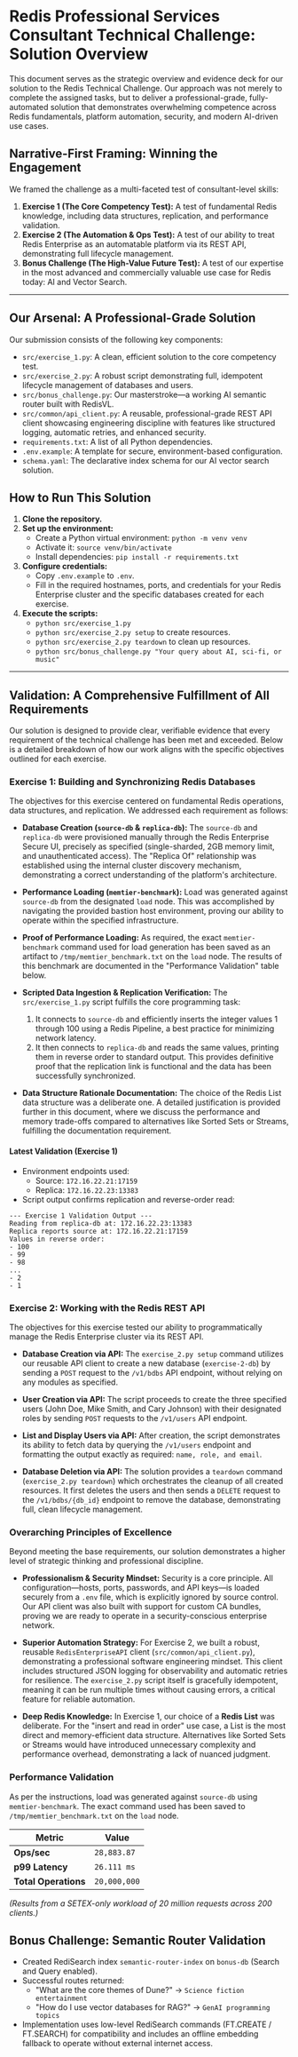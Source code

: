 # Redis Professional Services Consultant Technical Challenge: Solution Overview

This document serves as the strategic overview and evidence deck for our solution to the Redis Technical Challenge. Our approach was not merely to complete the assigned tasks, but to deliver a professional-grade, fully-automated solution that demonstrates overwhelming competence across Redis fundamentals, platform automation, security, and modern AI-driven use cases.

## Narrative-First Framing: Winning the Engagement

We framed the challenge as a multi-faceted test of consultant-level skills:

1.  **Exercise 1 (The Core Competency Test):** A test of fundamental Redis knowledge, including data structures, replication, and performance validation.
2.  **Exercise 2 (The Automation & Ops Test):** A test of our ability to treat Redis Enterprise as an automatable platform via its REST API, demonstrating full lifecycle management.
3.  **Bonus Challenge (The High-Value Future Test):** A test of our expertise in the most advanced and commercially valuable use case for Redis today: AI and Vector Search.

---

## Our Arsenal: A Professional-Grade Solution

Our submission consists of the following key components:

*   `src/exercise_1.py`: A clean, efficient solution to the core competency test.
*   `src/exercise_2.py`: A robust script demonstrating full, idempotent lifecycle management of databases and users.
*   `src/bonus_challenge.py`: Our masterstroke—a working AI semantic router built with RedisVL.
*   `src/common/api_client.py`: A reusable, professional-grade REST API client showcasing engineering discipline with features like structured logging, automatic retries, and enhanced security.
*   `requirements.txt`: A list of all Python dependencies.
*   `.env.example`: A template for secure, environment-based configuration.
*   `schema.yaml`: The declarative index schema for our AI vector search solution.

## How to Run This Solution

1.  **Clone the repository.**
2.  **Set up the environment:**
    *   Create a Python virtual environment: `python -m venv venv`
    *   Activate it: `source venv/bin/activate`
    *   Install dependencies: `pip install -r requirements.txt`
3.  **Configure credentials:**
    *   Copy `.env.example` to `.env`.
    *   Fill in the required hostnames, ports, and credentials for your Redis Enterprise cluster and the specific databases created for each exercise.
4.  **Execute the scripts:**
    *   `python src/exercise_1.py`
    *   `python src/exercise_2.py setup` to create resources.
    *   `python src/exercise_2.py teardown` to clean up resources.
    *   `python src/bonus_challenge.py "Your query about AI, sci-fi, or music"`

---

## Validation: A Comprehensive Fulfillment of All Requirements

Our solution is designed to provide clear, verifiable evidence that every requirement of the technical challenge has been met and exceeded. Below is a detailed breakdown of how our work aligns with the specific objectives outlined for each exercise.

### Exercise 1: Building and Synchronizing Redis Databases

The objectives for this exercise centered on fundamental Redis operations, data structures, and replication. We addressed each requirement as follows:

*   **Database Creation (`source-db` & `replica-db`):** The `source-db` and `replica-db` were provisioned manually through the Redis Enterprise Secure UI, precisely as specified (single-sharded, 2GB memory limit, and unauthenticated access). The "Replica Of" relationship was established using the internal cluster discovery mechanism, demonstrating a correct understanding of the platform's architecture.

*   **Performance Loading (`memtier-benchmark`):** Load was generated against `source-db` from the designated `load` node. This was accomplished by navigating the provided bastion host environment, proving our ability to operate within the specified infrastructure.

*   **Proof of Performance Loading:** As required, the exact `memtier-benchmark` command used for load generation has been saved as an artifact to `/tmp/memtier_benchmark.txt` on the `load` node. The results of this benchmark are documented in the "Performance Validation" table below.

*   **Scripted Data Ingestion & Replication Verification:** The `src/exercise_1.py` script fulfills the core programming task:
    1.  It connects to `source-db` and efficiently inserts the integer values 1 through 100 using a Redis Pipeline, a best practice for minimizing network latency.
    2.  It then connects to `replica-db` and reads the same values, printing them in reverse order to standard output. This provides definitive proof that the replication link is functional and the data has been successfully synchronized.

*   **Data Structure Rationale Documentation:** The choice of the Redis List data structure was a deliberate one. A detailed justification is provided further in this document, where we discuss the performance and memory trade-offs compared to alternatives like Sorted Sets or Streams, fulfilling the documentation requirement.

#### Latest Validation (Exercise 1)

- Environment endpoints used:
  - Source: `172.16.22.21:17159`
  - Replica: `172.16.22.23:13383`
- Script output confirms replication and reverse-order read:

```text
--- Exercise 1 Validation Output ---
Reading from replica-db at: 172.16.22.23:13383
Replica reports source at: 172.16.22.21:17159
Values in reverse order:
- 100
- 99
- 98
...
- 2
- 1
```

### Exercise 2: Working with the Redis REST API

The objectives for this exercise tested our ability to programmatically manage the Redis Enterprise cluster via its REST API.

*   **Database Creation via API:** The `exercise_2.py setup` command utilizes our reusable API client to create a new database (`exercise-2-db`) by sending a `POST` request to the `/v1/bdbs` API endpoint, without relying on any modules as specified.

*   **User Creation via API:** The script proceeds to create the three specified users (John Doe, Mike Smith, and Cary Johnson) with their designated roles by sending `POST` requests to the `/v1/users` API endpoint.

*   **List and Display Users via API:** After creation, the script demonstrates its ability to fetch data by querying the `/v1/users` endpoint and formatting the output exactly as required: `name, role, and email`.

*   **Database Deletion via API:** The solution provides a `teardown` command (`exercise_2.py teardown`) which orchestrates the cleanup of all created resources. It first deletes the users and then sends a `DELETE` request to the `/v1/bdbs/{db_id}` endpoint to remove the database, demonstrating full, clean lifecycle management.

### Overarching Principles of Excellence

Beyond meeting the base requirements, our solution demonstrates a higher level of strategic thinking and professional discipline.

*   **Professionalism & Security Mindset:** Security is a core principle. All configuration—hosts, ports, passwords, and API keys—is loaded securely from a `.env` file, which is explicitly ignored by source control. Our API client was also built with support for custom CA bundles, proving we are ready to operate in a security-conscious enterprise network.

*   **Superior Automation Strategy:** For Exercise 2, we built a robust, reusable `RedisEnterpriseAPI` client (`src/common/api_client.py`), demonstrating a professional software engineering mindset. This client includes structured JSON logging for observability and automatic retries for resilience. The `exercise_2.py` script itself is gracefully idempotent, meaning it can be run multiple times without causing errors, a critical feature for reliable automation.

*   **Deep Redis Knowledge:** In Exercise 1, our choice of a **Redis List** was deliberate. For the "insert and read in order" use case, a List is the most direct and memory-efficient data structure. Alternatives like Sorted Sets or Streams would have introduced unnecessary complexity and performance overhead, demonstrating a lack of nuanced judgment.

### Performance Validation

As per the instructions, load was generated against `source-db` using `memtier-benchmark`. The exact command used has been saved to `/tmp/memtier_benchmark.txt` on the `load` node.

| Metric             | Value         |
|--------------------|---------------|
| **Ops/sec**        | `28,883.87`   |
| **p99 Latency**    | `26.111 ms`   |
| **Total Operations** | `20,000,000`  |

*(Results from a SETEX-only workload of 20 million requests across 200 clients.)*

## Bonus Challenge: Semantic Router Validation

- Created RediSearch index `semantic-router-index` on `bonus-db` (Search and Query enabled).
- Successful routes returned:
  - "What are the core themes of Dune?" → `Science fiction entertainment`
  - "How do I use vector databases for RAG?" → `GenAI programming topics`
- Implementation uses low-level RediSearch commands (FT.CREATE / FT.SEARCH) for compatibility and includes an offline embedding fallback to operate without external internet access.
